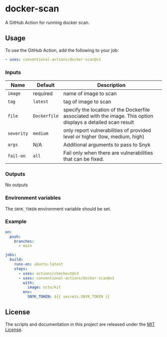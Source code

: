 # docker-scan

A GitHub Action for running docker scan.

## Usage

To use the GitHub Action, add the following to your job:

```yaml
- uses: conventional-actions/docker-scan@v1
```

### Inputs

| Name       | Default      | Description                                                                                                   |
|------------|--------------|---------------------------------------------------------------------------------------------------------------|
| `image`    | required     | name of image to scan                                                                                         |
| `tag`      | `latest`     | tag of image to scan                                                                                          |
| `file`     | `Dockerfile` | specify the location of the Dockerfile associated with the image. This option displays a detailed scan result |
| `severity` | `medium`     | only report vulnerabilities of provided level or higher (low, medium, high)                                   |
| `args`     | N/A          | Additional arguments to pass to Snyk                                                                          |
| `fail-on`  | `all`        | Fail only when there are vulnerabilities that can be fixed.                                                   |

### Outputs

No outputs

### Environment variables

The `SNYK_TOKEN` environment variable should be set.

### Example

```yaml
on:
  push:
    branches:
      - main

jobs:
  build:
    runs-on: ubuntu-latest
    steps:
      - uses: actions/checkout@v3
      - uses: conventional-actions/docker-scan@v1
        with:
          image: octo/kit
        env:
          SNYK_TOKEN: ${{ secrets.SNYK_TOKEN }}
```

## License

The scripts and documentation in this project are released under the [MIT License](LICENSE).

